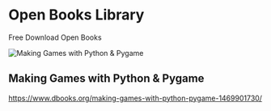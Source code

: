 # Open Books Library

Free Download Open Books

![Making Games with Python & Pygame](https://www.dbooks.org/img/books/1469901730s.jpg)
## Making Games with Python & Pygame
https://www.dbooks.org/making-games-with-python-pygame-1469901730/
